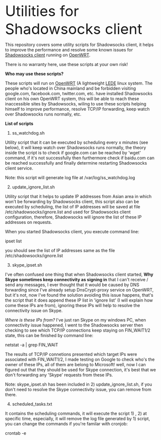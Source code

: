 <font size=20>Utilities for Shadowsocks client</font>

This repository covers some utility scripts for Shadowsocks client, it helps to improve the performance 
and resolve some known issues for <a href="https://github.com/shadowsocks/openwrt-shadowsocks">Shadowsocks client</a> running on <a href="https://openwrt.org/">OpenWRT</a>.

There is no warranty here, use these scripts at your own risk!

<b>Who may use these scripts?</b>

These scripts will run on <a href="https://openwrt.org/">OpenWRT</a> (A lightweight <a href="http://lede-project.org">LEDE</a> linux system.
The people who's located in China mainland and be forbidden visiting google.com, facebook.com, twitter.com, etc. have installed Shadowsocks client on his own OpenWRT system, this will be able to reach these inaccessible sites by Shadowsocks,  wiling to use these scripts helping himself to improve performance, resolve TCP/IP forwarding, keep watch over Shadowsocks runs normally, etc.

<b>List of scripts</b>

1) ss_watchdog.sh

Utility script that it can be executed by scheduling every x minutes (see below), it will keep watch over Shadowsocks runs normally, the theory inside the script is to check if google.com can be reached by 'wget' command, if it's not successfully then furthermore check if baidu.com can be reached successfully and finally determine restarting Shadowsocks client service.

Note: this script will generate log file at /var/log/ss_watchdog.log

2) update_ignore_list.sh

Utility script that it helps to update IP addresses from Asian area in which won't be forwarding by Shadowsocks client, this script also can be executed by scheduling, the list of IP addresses will be saved at file /etc/shadowsocks/ignore.list and used for Shadowsocks client configuration, therefore, Shadowsocks will ignore the list of these IP addresses on requests.

When you started Shadowsocks client, you execute command line:

ipset list

you should see the list of IP addresses same as the file /etc/shadowsocks/ignore.list

3) skype_ipset.sh

I've often confused one thing that when Shadowsocks client started, <b>Why Skype sometimes keep connectivity as signing in</b> that I can't receive / send any messages, I ever thought that it would be caused by DNS forwarding since I've already setup DnsCrypt-proxy service on OpenWRT, but it's not, now I've found the solution avoiding this issue happens, that's the script that it does append these IP list in 'ignore list' (I will explain how come these IPs are from), ignoring these IPs will help to resolve the connectivity issue on Skype.

<i>Where is these IPs from?</i>
I've just ran Skype on my windows PC, when connectivity issue happened, I went to the Shadowsocks server then checking to see which TCP/IP connections keep staying on FIN_WAIT1/2 state, this can be finished by command line:

netstat -a | grep FIN_WAIT

The results of TCP/IP connetions presented which target IPs were associated with FIN_WAIT1/2, I made testing on Google to check who's the owner of these IPs, all of them are belong to Microsoft! well, now I can figured out that they should be used for Skype connection, it's best that we don't forwarding any 'Skype' requests from these IPs.

Note: skype_ipset.sh has been included in 2) update_ignore_list.sh, if you don't need to resolve the Skype connectivity issue, you can remove from there.

4) scheduled_tasks.txt

It contains the scheduling commands, it will execute the script 1) , 2) at specific time, especially, it will remove the log file generated by 1) script, you can change the commands if you're familar with cronjob:

crontab -e
